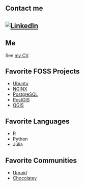## Contact me
[![LinkedIn](https://img.shields.io/badge/LinkedIn-0077B5?style=for-the-badge&logo=linkedin&logoColor=white)](https://www.linkedin.com/in/realmiketalbot/)
---

## Me

See [my CV](https://miketalbot.io).

## Favorite FOSS Projects
* [Ubuntu](https://ubuntu.com/)
* [NGINX](https://www.nginx.com/)
* [PostgreSQL](https://postgresql.org/)
* [PostGIS](http://postgis.net/)
* [QGIS](https://qgis.org/)

## Favorite Languages
* R
* Python
* Julia

## Favorite Communities
* [Unraid](https://unraid.net/)
* [Chocolatey](https://chocolatey.org/)
